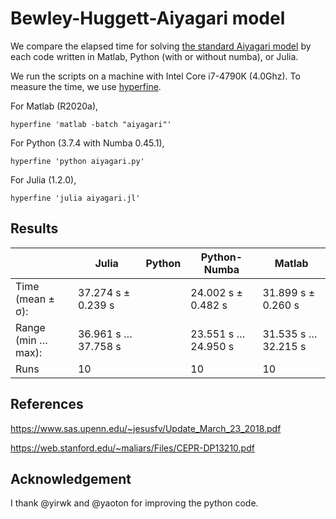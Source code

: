 # Bewley-Huggett-Aiyagari model

We compare the elapsed time for solving [the standard Aiyagari model](https://julia.quantecon.org/multi_agent_models/aiyagari.html) by each code written in Matlab, Python (with or without numba), or Julia.

We run the scripts on a machine with Intel Core i7-4790K (4.0Ghz). To measure the time, we use [hyperfine](https://github.com/sharkdp/hyperfine).

For Matlab (R2020a),
```
hyperfine 'matlab -batch "aiyagari"'
```
For Python (3.7.4 with Numba 0.45.1),
```
hyperfine 'python aiyagari.py'
```
For Julia (1.2.0),
```
hyperfine 'julia aiyagari.jl'
```

## Results

|    |  Julia  |  Python  |  Python-Numba  |  Matlab  |
| ---- | ---- | ---- | ---- | ---- |
|  Time (mean ± σ):  |  37.274 s ±  0.239 s  |    |  24.002 s ±  0.482 s  |  31.899 s ±  0.260 s  |
|  Range (min … max):  |  36.961 s … 37.758 s  |    |  23.551 s … 24.950 s  |  31.535 s … 32.215 s  |
|  Runs                |  10  |    |  10  |  10  |

## References

https://www.sas.upenn.edu/~jesusfv/Update_March_23_2018.pdf

https://web.stanford.edu/~maliars/Files/CEPR-DP13210.pdf

## Acknowledgement

I thank @yirwk and @yaoton for improving the python code.
